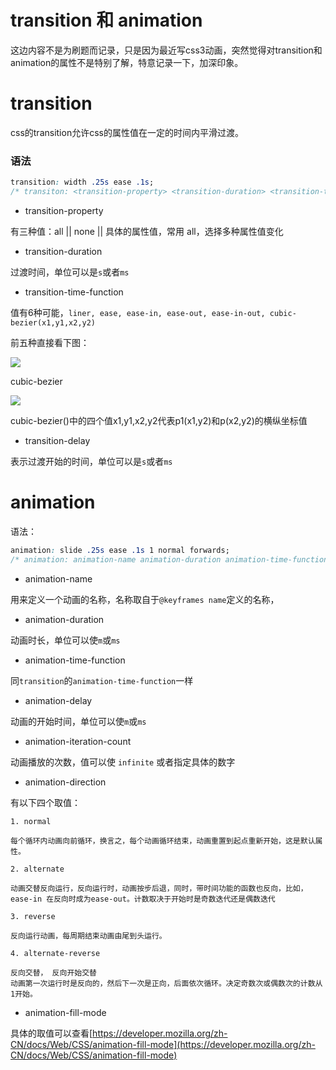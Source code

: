 # transition 和 animation

这边内容不是为刷题而记录，只是因为最近写css3动画，突然觉得对transition和animation的属性不是特别了解，特意记录一下，加深印象。

# transition

css的transition允许css的属性值在一定的时间内平滑过渡。

### 语法

```css
transition: width .25s ease .1s;
/* transiton: <transition-property> <transition-duration> <transition-time-function> <transition-delay>; */
```

* transition-property

有三种值：all || none || 具体的属性值，常用 all，选择多种属性值变化

* transition-duration

过渡时间，单位可以是`s`或者`ms`

* transition-time-function 

值有6种可能，`liner, ease, ease-in, ease-out, ease-in-out, cubic-bezier(x1,y1,x2,y2)`

前五种直接看下图：

![](./transition-timing-function.png)

cubic-bezier

![](./cubic-bezier.png)

cubic-bezier()中的四个值x1,y1,x2,y2代表p1(x1,y2)和p(x2,y2)的横纵坐标值

* transition-delay

表示过渡开始的时间，单位可以是`s`或者`ms`

# animation

语法：

```css
animation: slide .25s ease .1s 1 normal forwards;
/* animation: animation-name animation-duration animation-time-function animation-delay  animation-direction animation-fill-mode; */
```

* animation-name

用来定义一个动画的名称，名称取自于`@keyframes name`定义的名称，

* animation-duration

动画时长，单位可以使`m`或`ms`

* animation-time-function 

同`transition`的`animation-time-function`一样

* animation-delay

动画的开始时间，单位可以使`m`或`ms`

* animation-iteration-count

动画播放的次数，值可以使 `infinite` 或者指定具体的数字

* animation-direction

有以下四个取值：

    1. normal

    每个循环内动画向前循环，换言之，每个动画循环结束，动画重置到起点重新开始，这是默认属性。
    
    2. alternate
    
    动画交替反向运行，反向运行时，动画按步后退，同时，带时间功能的函数也反向，比如，ease-in 在反向时成为ease-out。计数取决于开始时是奇数迭代还是偶数迭代
    
    3. reverse
     
    反向运行动画，每周期结束动画由尾到头运行。
    
    4. alternate-reverse

    反向交替， 反向开始交替
    动画第一次运行时是反向的，然后下一次是正向，后面依次循环。决定奇数次或偶数次的计数从1开始。


* animation-fill-mode

具体的取值可以查看[https://developer.mozilla.org/zh-CN/docs/Web/CSS/animation-fill-mode](https://developer.mozilla.org/zh-CN/docs/Web/CSS/animation-fill-mode)
